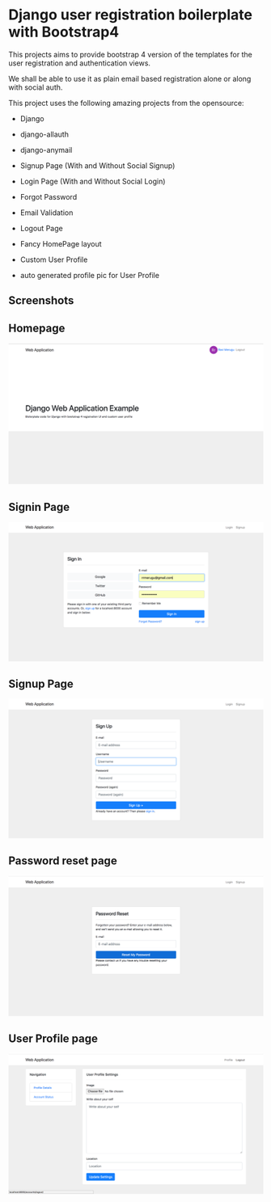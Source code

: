 # Django user registration boilerplate with Bootstrap4 

This projects aims to provide bootstrap 4 version of the templates for the user 
registration and authentication views.

We shall be able to use it as plain email based registration alone or along with social auth.


This project uses the following amazing projects from the opensource:

- Django
- django-allauth
- django-anymail

- Signup Page (With and Without Social Signup)
- Login Page (With and Without Social Login)
- Forgot Password
- Email Validation
- Logout Page
- Fancy HomePage layout
- Custom User Profile 
- auto generated profile pic for User Profile


## Screenshots


Homepage
---------
![homepage](screenshots/homepage.png)

Signin Page
---------
![Signin](screenshots/signin.png)

Signup Page
---------
![Signup](screenshots/signup.png)

Password reset page
---------
![password reset](screenshots/password-reset.png)

User Profile page
---------
![user profile](screenshots/user-profile.png)


